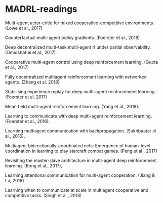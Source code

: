 # MADRL-readings


Multi-agent actor-critic for mixed cooperative-competitive environments. (Lowe et al., 2017)

Counterfactual multi-agent policy gradients. (Foerster et al., 2018)

Deep decentralized multi-task multi-agent rl under partial observability. (Omidshafiei et al., 2017)

Cooperative multi-agent control using deep reinforcement learning. (Gupta et al., 2017)

Fully decentralized multiagent reinforcement learning with networked agents. (Zhang et al. 2018) 








Stabilising experience replay for deep multi-agent reinforcement learning. (Foerster et al. 2017)

Mean field multi-agent reinforcement learning. (Yang et al., 2018).




Learning to communicate with deep multi-agent reinforcement learning.(Foerster et al., 2016).

Learning multiagent communication with backpropagation. (Sukhbaatar et al., 2016).

Multiagent bidirectionally-coordinated nets: Emergence of human-level coordination in learning to play starcraft combat games. (Peng et al., 2017)

Revisiting the master-slave architecture in multi-agent deep reinforcement learning. (Kong et al., 2017),





Learning attentional communication for multi-agent cooperation. (Jiang & Lu, 2018)

Learning when to communicate at scale in multiagent cooperative and competitive tasks. (Singh et al., 2018)


